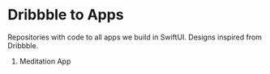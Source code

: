 # Dribbble to Apps

Repositories with code to all apps we build in SwiftUI. Designs inspired from Dribbble.

1. Meditation App

